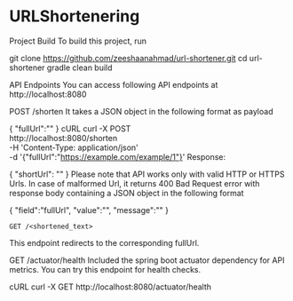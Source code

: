 # URLShortenering

Project Build
To build this project, run

git clone https://github.com/zeeshaanahmad/url-shortener.git
cd url-shortener
gradle clean build


API Endpoints
You can access following API endpoints at http://localhost:8080

POST /shorten
It takes a JSON object in the following format as payload

{
  "fullUrl":"<The URL to be shortened>"
}
cURL
curl -X POST \
  http://localhost:8080/shorten \
  -H 'Content-Type: application/json' \
  -d '{"fullUrl":"https://example.com/example/1"}'
Response:

{
  "shortUrl": "<shortened url for the fullUrl provided in the request payload>"
}
Please note that API works only with valid HTTP or HTTPS Urls. In case of malformed Url, it returns 400 Bad Request error with response body containing a JSON object in the following format

{
  "field":"fullUrl",
  "value":"<Malformed Url provided in the request>",
  "message":"<Exception message>"
}
	
	GET /<shortened_text>
This endpoint redirects to the corresponding fullUrl.

GET /actuator/health
Included the spring boot actuator dependency for API metrics. You can try this endpoint for health checks.

cURL
curl -X GET   http://localhost:8080/actuator/health
	
	
	
	
